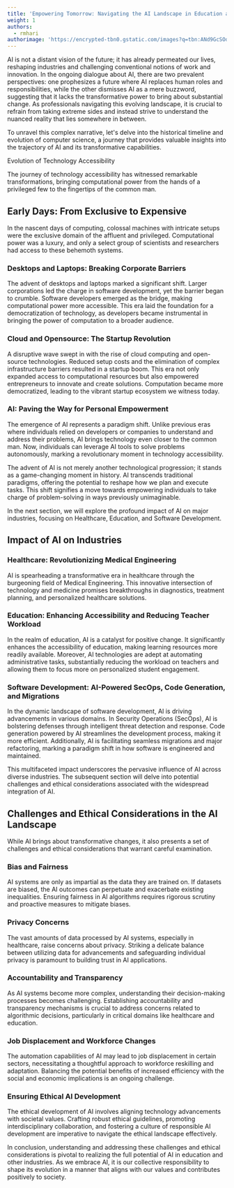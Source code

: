 ```yaml
---
title: 'Empowering Tomorrow: Navigating the AI Landscape in Education and Beyond'
weight: 1
authors:
  - rmhari
authorimage: 'https://encrypted-tbn0.gstatic.com/images?q=tbn:ANd9GcSOd256TcC6vcaQ99TYzoP0pBbch9_Q-bbrmw&usqp=CAU'
---
```


AI is not a distant vision of the future; it has already permeated our lives, reshaping industries and challenging conventional notions of work and innovation. In the ongoing dialogue about AI, there are two prevalent perspectives: one prophesizes a future where AI replaces human roles and responsibilities, while the other dismisses AI as a mere buzzword, suggesting that it lacks the transformative power to bring about substantial change. As professionals navigating this evolving landscape, it is crucial to refrain from taking extreme sides and instead strive to understand the nuanced reality that lies somewhere in between.

To unravel this complex narrative, let's delve into the historical timeline and evolution of computer science, a journey that provides valuable insights into the trajectory of AI and its transformative capabilities.

Evolution of Technology Accessibility

The journey of technology accessibility has witnessed remarkable transformations, bringing computational power from the hands of a privileged few to the fingertips of the common man.

## Early Days: From Exclusive to Expensive

In the nascent days of computing, colossal machines with intricate setups were the exclusive domain of the affluent and privileged. Computational power was a luxury, and only a select group of scientists and researchers had access to these behemoth systems.

### Desktops and Laptops: Breaking Corporate Barriers

The advent of desktops and laptops marked a significant shift. Larger corporations led the charge in software development, yet the barrier began to crumble. Software developers emerged as the bridge, making computational power more accessible. This era laid the foundation for a democratization of technology, as developers became instrumental in bringing the power of computation to a broader audience.

### Cloud and Opensource: The Startup Revolution

A disruptive wave swept in with the rise of cloud computing and open-source technologies. Reduced setup costs and the elimination of complex infrastructure barriers resulted in a startup boom. This era not only expanded access to computational resources but also empowered entrepreneurs to innovate and create solutions. Computation became more democratized, leading to the vibrant startup ecosystem we witness today.

### AI: Paving the Way for Personal Empowerment

The emergence of AI represents a paradigm shift. Unlike previous eras where individuals relied on developers or companies to understand and address their problems, AI brings technology even closer to the common man. Now, individuals can leverage AI tools to solve problems autonomously, marking a revolutionary moment in technology accessibility.

The advent of AI is not merely another technological progression; it stands as a game-changing moment in history. AI transcends traditional paradigms, offering the potential to reshape how we plan and execute tasks. This shift signifies a move towards empowering individuals to take charge of problem-solving in ways previously unimaginable.

In the next section, we will explore the profound impact of AI on major industries, focusing on Healthcare, Education, and Software Development.

## Impact of AI on Industries

### Healthcare: Revolutionizing Medical Engineering

AI is spearheading a transformative era in healthcare through the burgeoning field of Medical Engineering. This innovative intersection of technology and medicine promises breakthroughs in diagnostics, treatment planning, and personalized healthcare solutions.

### Education: Enhancing Accessibility and Reducing Teacher Workload

In the realm of education, AI is a catalyst for positive change. It significantly enhances the accessibility of education, making learning resources more readily available. Moreover, AI technologies are adept at automating administrative tasks, substantially reducing the workload on teachers and allowing them to focus more on personalized student engagement.

### Software Development: AI-Powered SecOps, Code Generation, and Migrations

In the dynamic landscape of software development, AI is driving advancements in various domains. In Security Operations (SecOps), AI is bolstering defenses through intelligent threat detection and response. Code generation powered by AI streamlines the development process, making it more efficient. Additionally, AI is facilitating seamless migrations and major refactoring, marking a paradigm shift in how software is engineered and maintained.

This multifaceted impact underscores the pervasive influence of AI across diverse industries. The subsequent section will delve into potential challenges and ethical considerations associated with the widespread integration of AI.

## Challenges and Ethical Considerations in the AI Landscape

While AI brings about transformative changes, it also presents a set of challenges and ethical considerations that warrant careful examination.

### Bias and Fairness

AI systems are only as impartial as the data they are trained on. If datasets are biased, the AI outcomes can perpetuate and exacerbate existing inequalities. Ensuring fairness in AI algorithms requires rigorous scrutiny and proactive measures to mitigate biases.

### Privacy Concerns

The vast amounts of data processed by AI systems, especially in healthcare, raise concerns about privacy. Striking a delicate balance between utilizing data for advancements and safeguarding individual privacy is paramount to building trust in AI applications.

### Accountability and Transparency

As AI systems become more complex, understanding their decision-making processes becomes challenging. Establishing accountability and transparency mechanisms is crucial to address concerns related to algorithmic decisions, particularly in critical domains like healthcare and education.

### Job Displacement and Workforce Changes

The automation capabilities of AI may lead to job displacement in certain sectors, necessitating a thoughtful approach to workforce reskilling and adaptation. Balancing the potential benefits of increased efficiency with the social and economic implications is an ongoing challenge.

### Ensuring Ethical AI Development

The ethical development of AI involves aligning technology advancements with societal values. Crafting robust ethical guidelines, promoting interdisciplinary collaboration, and fostering a culture of responsible AI development are imperative to navigate the ethical landscape effectively.

In conclusion, understanding and addressing these challenges and ethical considerations is pivotal to realizing the full potential of AI in education and other industries. As we embrace AI, it is our collective responsibility to shape its evolution in a manner that aligns with our values and contributes positively to society.